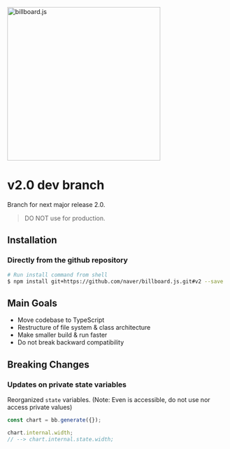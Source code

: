 <img src="https://naver.github.io/billboard.js/img/logo/billboard.js.svg" width="350" alt="billboard.js"><br>

# v2.0 dev branch

Branch for next major release 2.0.
> DO NOT use for production.

## Installation

### Directly from the github repository
```sh
# Run install command from shell
$ npm install git+https://github.com/naver/billboard.js.git#v2 --save
```

## Main Goals
- Move codebase to TypeScript
- Restructure of file system & class architecture
- Make smaller build & run faster
- Do not break backward compatibility

## Breaking Changes

### Updates on private state variables
Reorganized `state` variables. (Note: Even is accessible, do not use nor access private values)
```js
const chart = bb.generate({});

chart.internal.width;
// --> chart.internal.state.width;
```

